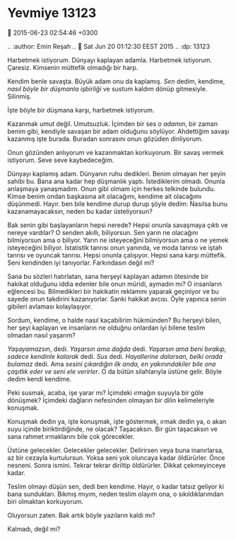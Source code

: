 Yevmiye 13123
=============

:date: 2015-06-23 02:54:46 +0300

.. :author: Emin Reşah
.. :date: Sat Jun 20 01:12:30 EEST 2015 
.. :dp: 13123 

Harbetmek istiyorum. Dünyayı kaplayan adamla. Harbetmek
istiyorum. Çaresiz. Kimsenin müttefik olmadığı bir harp.

Kendim benle savaşta. Büyük adam onu da kaplamış. *Sen* dedim,
kendime, *nasıl böyle bir düşmanla işbirliği* ve sustum kaldım dönüp
gitmesiyle. Silinmiş.

İşte böyle bir düşmana karşı, harbetmek istiyorum.

Kazanmak umut değil. Umutsuzluk. İçimden bir ses *o adamın*, bir zaman
benim gibi, kendiyle savaşan bir adam olduğunu söylüyor. Ahdettiğim
savaşı kazanmış işte burada. Buradan sonrasını onun gözüden
dinliyorum.

Onun gözünden anlıyorum ve kazanmaktan korkuyorum. Bir savaş vermek
istiyorum. Seve seve kaybedeceğim.

Dünyayı kaplamış adam. Dünyanın ruhu dedikleri. Benim olmayan her
şeyin sahibi bu. Bana ana kadar hep düşmanlık yaptı. İstediklerim
olmadı. Onunla anlaşmaya yanaşmadım. Onun gibi olmam için herkes
telkinde bulundu. Kimse benim ondan başkasına ait olacağımı, kendime
ait olacağımı düşünmedi. Hayır. ben bile kendime durup durup şöyle
dedim: Nasılsa bunu kazanamayacaksın, neden bu kadar üsteliyorsun?

Bak senin gibi başlayanların hepsi nerede? Hepsi onunla savaşmaya
çıktı ve nereye vardılar? O senden akıllı, biliyorsun. Sen yarın ne
olacağını bilmiyorsun ama o biliyor. Yarın ne isteyeceğini bilmiyorsun
ama o ne yemek isteyeceğini biliyor. İstatistik tanrısı onun yanında,
ve moda tanrısı ve iştah tanrısı ve oyuncak tanrısı. Hepsi onunla
çalışıyor. Hepsi sana karşı müttefik. Seni kendinden iyi
tanıyorlar. Farkındasın değil mi?

Sana bu sözleri hatırlatan, sana herşeyi kaplayan adamın ötesinde bir
hakikat olduğunu iddia edenler bile onun müridi, aymadın mı? O
insanların eğlencesi bu. Bilmedikleri bir hakikatin reklamını yaparak
geçiniyor ve bu sayede onun takdirini kazanıyorlar. Sanki hakikat
avcısı. Öyle yapınca senin gibileri avlaması kolaylaşıyor.

Sordum, kendime, o halde nasıl kaçabilirim hükmünden? Bu herşeyi
bilen, her şeyi kaplayan ve insanların ne olduğnu onlardan iyi bilene
teslim olmadan nasıl yaşarım?

*Yaşayamazsın*, dedi. *Yaşarsın ama dağda* dedi. *Yaşarsın ama beni
bırakıp, sadece kendinle kalarak* dedi. *Sus* dedi. *Hayallerine
dalarsan, belki orada bulamaz* dedi. Ama *sesini çıkardığın ilk anda,
en yakınındakiler bile ona çaşıtlık eder ve seni ele verirler*. O da
bütün silahlarıyla üstüne gelir. Böyle dedim kendi kendime.

Peki susmak, acaba, işe yarar mı? İçimdeki ırmağın suyuyla bir göle
dönüşmek? İçimdeki dağların nefesinden olmayan bir dilin kelimeleriyle
konuşmak.

Konuşmak dedin ya, işte konuşmak, işte göstermek, ırmak dedin ya, o
akan suyu içinde biriktirdiğinde, ne olacak? Taşacaksın. Bir gün
taşacaksın ve sana rahmet ırmaklarını bile çok görecekler.

Üstüne gelecekler. Gelecekler gelecekler. Delirirsen veya buna
inanırlarsa, az bir cezayla kurtulursun. Yoksa seni yok oluncaya kadar
öldürürler. Önce nesneni. Sonra ismini. Tekrar tekrar diriltip
öldürürler. Dikkat çekmeyinceye kadar.

Teslim olmayı düşün sen, dedi ben kendime. Hayır, o kadar tatsız
geliyor ki bana sundukları. Bıkmış mıyım, neden teslim olayım ona, o
sıkıldıklarımdan biri olmaktan korkuyorum.

Oluyorsun zaten. Bak artık böyle yazıların kaldı mı?

Kalmadı, değil mi?

